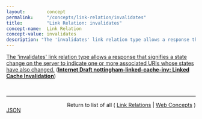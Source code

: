 ```yaml
---
layout:        concept
permalink:     "/concepts/link-relation/invalidates"
title:         "Link Relation: invalidates"
concept-name:  Link Relation
concept-value: invalidates
description: "The 'invalidates' link relation type allows a response that signifies a state change on the server to indicate one or more associated URIs whose states have also changed."
---
```


[The 'invalidates' link relation type allows a response that signifies a state change on the server to indicate one or more associated URIs whose states have also changed.](http://tools.ietf.org/html/draft-nottingham-linked-cache-inv#section-2 "Read documentation for Link Relation &#34;invalidates&#34;") (**[Internet Draft nottingham-linked-cache-inv: Linked Cache Invalidation](/specs/IETF/I-D/nottingham-linked-cache-inv "This memo defines two new link types that indicate relationships between resources in terms of cache invalidation, along with a HTTP cache-control extension that takes advantage of those relationships to use them to extend response freshness. Collectively, this is referred to as Linked Cache Invalidation (LCI).")**)

<br/>
<hr/>

<p style="float : left"><a href="./invalidates.json" title="JSON representing this particular Web Concept value">JSON</a></p>
<p style="text-align: right">Return to list of all ( <a href="../link-relation/">Link Relations</a> | <a href="../">Web Concepts</a> )</p>
